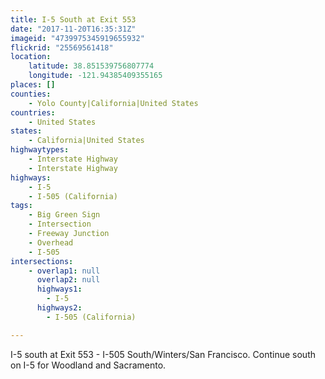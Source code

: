 ```yaml
---
title: I-5 South at Exit 553
date: "2017-11-20T16:35:31Z"
imageid: "4739975345919655932"
flickrid: "25569561418"
location:
    latitude: 38.851539756807774
    longitude: -121.94385409355165
places: []
counties:
    - Yolo County|California|United States
countries:
    - United States
states:
    - California|United States
highwaytypes:
    - Interstate Highway
    - Interstate Highway
highways:
    - I-5
    - I-505 (California)
tags:
    - Big Green Sign
    - Intersection
    - Freeway Junction
    - Overhead
    - I-505
intersections:
    - overlap1: null
      overlap2: null
      highways1:
        - I-5
      highways2:
        - I-505 (California)

---
```

I-5 south at Exit 553 - I-505 South/Winters/San Francisco.  Continue south on I-5 for Woodland and Sacramento.